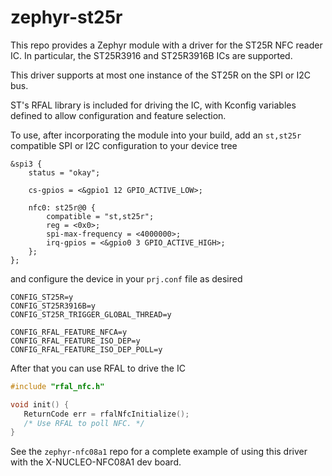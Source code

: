 # zephyr-st25r

This repo provides a Zephyr module with a driver for the ST25R NFC reader IC.
In particular, the ST25R3916 and ST25R3916B ICs are supported.

This driver supports at most one instance of the ST25R on the SPI or I2C bus.

ST's RFAL library is included for driving the IC, with Kconfig variables
defined to allow configuration and feature selection.

To use, after incorporating the module into your build, add an
`st,st25r` compatible SPI or I2C configuration to your device tree

```
&spi3 {
    status = "okay";

    cs-gpios = <&gpio1 12 GPIO_ACTIVE_LOW>;

    nfc0: st25r@0 {
        compatible = "st,st25r";
        reg = <0x0>;
        spi-max-frequency = <4000000>;
        irq-gpios = <&gpio0 3 GPIO_ACTIVE_HIGH>;
    };
};
```

and configure the device in your `prj.conf` file as desired

```
CONFIG_ST25R=y
CONFIG_ST25R3916B=y
CONFIG_ST25R_TRIGGER_GLOBAL_THREAD=y

CONFIG_RFAL_FEATURE_NFCA=y
CONFIG_RFAL_FEATURE_ISO_DEP=y
CONFIG_RFAL_FEATURE_ISO_DEP_POLL=y
```

After that you can use RFAL to drive the IC

```c
#include "rfal_nfc.h"

void init() {
   ReturnCode err = rfalNfcInitialize();
   /* Use RFAL to poll NFC. */
}
```

See the `zephyr-nfc08a1` repo for a complete example of using this driver
with the X-NUCLEO-NFC08A1 dev board.
